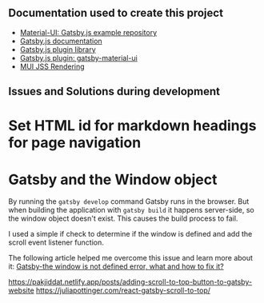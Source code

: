 ## Documentation used to create this project

- [Material-UI: Gatsby.js example repository](https://github.com/mui-org/material-ui/tree/master/examples/gatsby)
- [Gatsby.js documentation](https://www.gatsbyjs.com/docs/)
- [Gatsby.js plugin library](https://www.gatsbyjs.com/plugins)
- [Gatsby.js plugin: gatsby-material-ui](https://www.gatsbyjs.com/plugins/gatsby-theme-material-ui/?=gatsby-theme-material-ui)
- [MUI JSS Rendering](https://galenwong.github.io/blog/2020-02-27-mui-jss-rendering/)

## Issues and Solutions during development

# Set HTML id for markdown headings for page navigation

# Gatsby and the Window object

By running the `gatsby develop` command Gatsby runs in the browser. But when building the application with `gatsby build` it happens server-side, so the window object doesn't exist. This causes the build process to fail.

I used a simple if check to determine if the window is defined and add the scroll event listener function.

The following article helped me overcome this issue and learn more about it: [Gatsby-the window is not defined error, what and how to fix it?](https://blog.greenroots.info/gatsby-the-window-is-not-defined-error-what-and-how-to-fix-it)

https://pakjiddat.netlify.app/posts/adding-scroll-to-top-button-to-gatsby-website
https://juliapottinger.com/react-gatsby-scroll-to-top/
